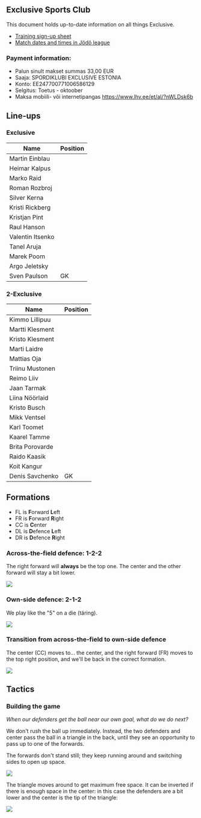 ## Exclusive Sports Club

This document holds up-to-date information on all things Exclusive.

* [Training sign-up sheet](https://docs.google.com/spreadsheets/d/1-8pfj0shv6NbSPw79kbuiMgRmklzm7G7/edit#gid=595667172)
* [Match dates and times in Jödö league](https://www.jodo.ee/results-center)

### Payment information:
* Palun sinult makset summas 33,00 EUR 
* Saaja: SPORDIKLUBI EXCLUSIVE ESTONIA
* Konto: EE247700771006586129
* Selgitus: Toetus - oktoober 
* Maksa mobiili- või internetipangas https://www.lhv.ee/et/al/?nWLDsk6b


## Line-ups
### Exclusive

| Name             | Position |
| ---------------- | -------- |
| Martin Einblau   |          |
| Heimar Kalpus    |          |
| Marko Raid       |          |
| Roman Rozbroj    |          |
| Silver Kerna     |          |
| Kristi Rickberg  |          |
| Kristjan Pint    |          |
| Raul Hanson      |          |
| Valentin Itsenko |          |
| Tanel Aruja      |          |
| Marek Poom       |          |
| Argo Jeletsky    |          |
| Sven Paulson     | GK       |

### 2-Exclusive

| Name            | Position |
| --------------- | -------- |
| Kimmo Lillipuu  |          |
| Martti Klesment |          |
| Kristo Klesment |          |
| Marti Laidre    |          |
| Mattias Oja     |          |
| Triinu Mustonen |          |
| Reimo Liiv      |          |
| Jaan Tarmak     |          |
| Liina Nöörlaid  |          |
| Kristo Busch    |          |
| Mikk Ventsel    |          |
| Karl Toomet     |          |
| Kaarel Tamme    |          |
| Brita Porovarde |          |
| Raido Kaasik    |          |
| Koit Kangur     |          |
| Denis Savсhenko | GK       |

## Formations

* FL is **F**orward **L**eft
* FR is **F**orward **R**ight
* CC is **C**enter
* DL is **D**efence **L**eft
* DR is **D**efence **R**ight

### Across-the-field defence: 1-2-2

The right forward will **always** be the top one. The center and the other forward will stay a bit lower.

![](cross-field-1-2-2.png)

### Own-side defence: 2-1-2

We play like the "5" on a die (täring).

![](own-side-2-1-2.png)

### Transition from across-the-field to own-side defence

The center (CC) moves to... the center, and the right forward (FR) moves to the top right position, and we'll be back in the correct formation.

![](cross-field-to-own-side.png)

## Tactics

### Building the game

_When our defenders get the ball near our own goal, what do we do next?_

We don't rush the ball up immediately. Instead, the two defenders and center pass the ball in a triangle in the back, until they see an opportunity to pass up to one of the forwards.

The forwards don't stand still; they keep running around and switching sides to open up space.

![](triangle-in-the-back.png)

The triangle moves around to get maximum free space. It can be inverted if there is enough space in the center: in this case the defenders are a bit lower and the center is the tip of the triangle:

![](triangle-in-the-back-2.png)
